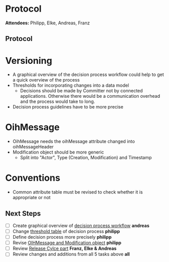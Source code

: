 # Protocol

**Attendees:** Philipp, Elke, Andreas, Franz

## Protocol

# Versioning
- A graphical overview of the decision process workflow could help to get a quick overview of the process
- Thresholds for incorporating changes into a data model
  - Decisions should be made by Committer not by connected applications. Otherwise there would be a communication overhead and the process would take to long. 
- Decision process guidelines have to be more precise

# OihMessage
- OihMessage needs the oihMessage attribute changed into oihMessageHeader
- Modification object should be more generic
  - Split into "Actor", Type (Creation, Modification) and Timestamp

# Conventions
- Common attribute table must be revised to check whether it is appropriate or not

## Next Steps
- [ ] Create graphical overview of [decision process workflow](https://github.com/openintegrationhub/Data-and-Domain-Models/blob/cda-protocol-1/MasterDataModels/Versioning/VersioningMasterDataModel.md#workflows) **andreas** 
- [ ] Change [threshold table](https://github.com/openintegrationhub/Data-and-Domain-Models/blob/cda-protocol-1/MasterDataModels/Versioning/VersioningMasterDataModel.md#decision-process-guidelines) of decision process **philipp**
- [ ] Define decision process more precisely **philipp**
- [ ] Revise [OIHMessage and Modification object](https://github.com/openintegrationhub/Data-and-Domain-Models/blob/d866cc99c172285f3f73bef810e24782f1758d24/MasterDataModels/Assets/OihMessageWithModifcation.png) **philipp**
- [ ] Review [Release Cylce part](https://github.com/openintegrationhub/Data-and-Domain-Models/blob/cda-protocol-1/MasterDataModels/Versioning/VersioningMasterDataModel.md#release-cycles) **Franz, Elke & Andreas**
- [ ] Review changes and additions from all 5 tasks above **all**

